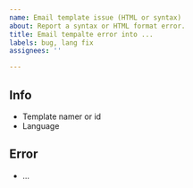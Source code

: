```yaml
---
name: Email template issue (HTML or syntax)
about: Report a syntax or HTML format error.
title: Email tempalte error into ...
labels: bug, lang fix
assignees: ''

---
```


## Info
- Template namer or id
- Language

## Error
- ...
